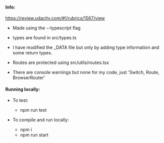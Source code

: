 #### Info:

https://review.udacity.com/#!/rubrics/1567/view

* Made using the --typescript flag

* types are found in src/types.ts

* I have modified the _DATA file but only by adding type information and some return types.

* Routes are protected using src/utils/routes.tsx

* There are console warnings but none for my code, just 'Switch, Route, BrowserRouter'

#### Running locally:

- To test:

    - npm run test

- To compile and run locally:

	- npm i
	- npm run start
	